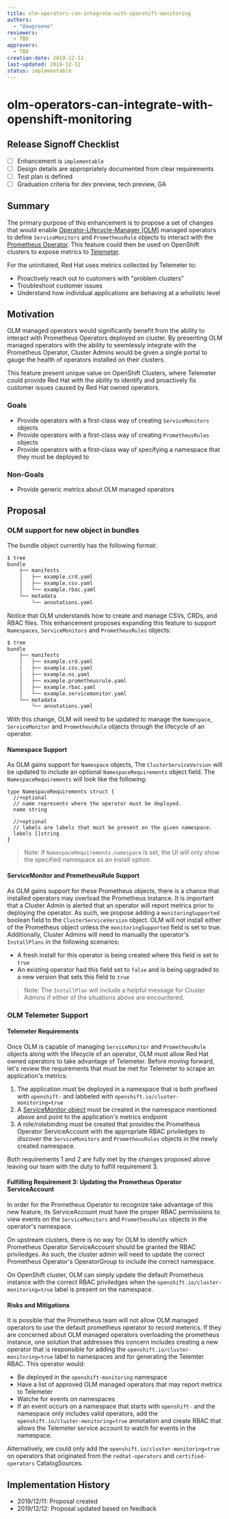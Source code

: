 ```yaml
---
title: olm-operators-can-integrate-with-openshift-monitoring
authors:
  - "@awgreene"
reviewers:
  - TBD
approvers:
  - TBD
creation-date: 2019-12-11
last-updated: 2019-12-11
status: implementable
---
```


# olm-operators-can-integrate-with-openshift-monitoring

## Release Signoff Checklist

- [ ] Enhancement is `implementable`
- [ ] Design details are appropriately documented from clear requirements
- [ ] Test plan is defined
- [ ] Graduation criteria for dev preview, tech preview, GA

## Summary

The primary purpose of this enhancement is to propose a set of changes that would enable [Operator-Lifecycle-Manager (OLM)](https://github.com/operator-framework/operator-lifecycle-manager) managed operators to define `ServiceMonitors` and `PrometheusRule` objects to interact with the [Prometheus Operator](https://github.com/coreos/prometheus-operator). This feature could then be used on OpenShift clusters to expose metrics to [Telemeter](https://github.com/openshift/telemeter).

For the uninitiated, Red Hat uses metrics collected by Telemeter to:

- Proactively reach out to customers with "problem clusters"
- Troubleshoot customer issues
- Understand how individual applications are behaving at a wholistic level

## Motivation

OLM managed operators would significantly benefit from the ability to interact with Prometheus Operators deployed on cluster. By presenting OLM managed operators with the ability to seemlessly integrate with the Prometheus Operator, Cluster Admins would be given a single portal to gauge the health of operators installed on their clusters.

This feature present unique value on OpenShift Clusters, where Telemeter could provide Red Hat with the ability to identify and proactively fix customer issues caused by Red Hat owned operators.

### Goals

- Provide operators with a first-class way of creating `ServiceMonitors` objects
- Provide operators with a first-class way of creating `PrometheusRules` objects
- Provide operators with a first-class way of specifying a namespace that they must be deployed to

### Non-Goals

- Provide generic metrics about OLM managed operators

## Proposal

### OLM support for new object in bundles

The bundle object currently has the following format:

```bash
$ tree
bundle
    ├── manifests
    │   ├── example.crd.yaml
    │   ├── example.csv.yaml
    │   └── example.rbac.yaml
    └── metadata
        └── annotations.yaml
```

Notice that OLM understands how to create and manage CSVs, CRDs, and RBAC files. This enhancement proposes expanding this feature to support `Namespaces`, `ServiceMonitors` and `PrometheusRules` objects:

```bash
$ tree
bundle
    ├── manifests
    │   ├── example.crd.yaml
    │   ├── example.csv.yaml
    │   ├── example.ns.yaml
    │   ├── example.prometheusrule.yaml
    │   ├── example.rbac.yaml
    │   └── example.servicemonitor.yaml
    └── metadata
        └── annotations.yaml
```

With this change, OLM will need to be updated to manage the `Namespace`, `ServiceMonitor` and `PrometheusRule` objects through the lifecycle of an operator.

#### Namespace Support

As OLM gains support for `Namespace` objects, The `ClusterServiceVersion` will be updated to include an optional `NamespaceRequirements` object field. The `NamespaceRequirements` will look like the following:

```golang
type NamespaceRequirements struct {
  //+optional
  // name represents where the operator must be deployed.
  name string

  //+optional
  // labels are labels that must be present on the given namespace.
  labels []string
}
```

>Note: If `NamespaceRequirements.namespace` is set, the UI will only show the specified namespace as an install option.

#### ServiceMonitor and PrometheusRule Support

As OLM gains support for these Prometheus objects, there is a chance that installed operators may overload the Prometheus instance. It is important that a Cluster Admin is alerted that an operator will report metrics prior to deploying the operator. As such, we propose adding a `monitoringSupported` boolean field to the `ClusterServiceVersion` object. OLM will not install either of the Prometheus object unless the `monitoringSupported` field is set to true. Additionally, Cluster Admins will need to manually the operator's `InstallPlans` in the following scenarios:

- A fresh install for this operator is being created where this field is set to `true`
- An existing operator had this field set to `false` and is being upgraded to a new version that sets this field to `true`

> Note: The `InstallPlan` will include a helpful message for Cluster Admins if either of the situations above are encountered.

### OLM Telemeter Support

#### Telemeter Requirements

Once OLM is capable of managing `ServiceMonitor` and `PrometheusRule` objects along with the lifecycle of an operator, OLM must allow Red Hat owned operators to take advantage of Telemeter. Before moving forward, let's review the requirements that must be met for Telemeter to scrape an application's metrics:

1. The application must be deployed in a namespace that is both prefixed with `openshift-` and labbeled with `openshift.io/cluster-monitoring=true`
2. A [ServiceMonitor object](https://github.com/coreos/prometheus-operator/blob/master/Documentation/user-guides/getting-started.md#related-resources) must be created in the namespace mentioned above and point to the application's metrics endpoint
3. A role/rolebinding must be created that provides the Prometheus Operator ServiceAccount with the appropriate RBAC priviledges to discover the `ServiceMonitors` and `PrometheusRules` objects in the newly created namespace.

Both requirements 1 and 2 are fully met by the changes proposed above leaving our team with the duty to fulfill requirement 3.

#### Fulfilling Requirement 3: Updating the Prometheus Operator ServiceAccount

In order for the Prometheus Operator to recognize take advantage of this new feature, its ServiceAccount must have the proper RBAC permissions to view events on the `ServiceMonitors` and `PrometheusRules` objects in the operator's namespace.

On upstream clusters, there is no way for OLM to identify which Prometheus Operator ServiceAccount should be granted the RBAC priviledges. As such, the cluster admin will need to update the correct Prometheus Operator's OperatorGroup to include the correct namespace.

On OpenShift cluster, OLM can simply update the default Prometheus instance with the correct RBAC priviledges when the `openshift.io/cluster-monitoring=true` label is present on the namespace.

#### Risks and Mitigations

It is possible that the Prometheus team will not allow OLM managed operators to use the default prometheus operator to record meterics. If they are concerned about OLM managed operators overloading the prometheus instance, one solution that addresses this concern includes creating a new operator that is responsible for adding the `openshift.io/cluster-monitoring=true` label to namespaces and for generating the Telemter RBAC. This operator would:

- Be deployed in the `openshift-monitoring` namespace
- Have a list of approved OLM managed operators that may report metrics to Telemeter
- Watche for events on namespaces
- If an event occurs on a namespace that starts with `openshift-` and the namespace only includes valid operators, add the `openshift.io/cluster-monitoring=true` annotation and create RBAC that allows the Telemeter service account to watch for events in the namespace.


Alternatively, we could only add the `openshift.io/cluster-monitoring=true` on operators that originated from the `redhat-operators` and `certified-operators` CatalogSources.

## Implementation History

- 2019/12/11: Proposal created
- 2019/12/12: Proposal updated based on feedback
